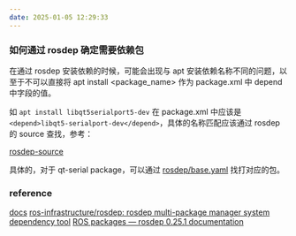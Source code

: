 ```yaml
---
date: 2025-01-05 12:29:33
---
```


### 如何通过 rosdep 确定需要依赖包

在通过 rosdep 安装依赖的时候，可能会出现与 apt 安装依赖名称不同的问题，以至于不可以直接将 apt install <package_name> 作为 package.xml 中 depend 中字段的值。

如 `apt install libqt5serialport5-dev` 在 package.xml 中应该是 `<depend>libqt5-serialport-dev</depend>`，具体的名称匹配应该通过 rosdep 的 source 查找，参考：

[rosdep-source](/etc/ros/rosdep/sources.list.d/20-default.list)

具体的，对于 qt-serial package，可以通过 [rosdep/base.yaml](https://raw.githubusercontent.com/ros/rosdistro/master/rosdep/base.yaml) 找打对应的包。

### reference

[docs](https://docs.ros.org/en/independent/api/rosdep/html/sources_list.html)
[ros-infrastructure/rosdep: rosdep multi-package manager system dependency tool](https://github.com/ros-infrastructure/rosdep)
[ROS packages — rosdep 0.25.1 documentation](https://docs.ros.org/en/independent/api/rosdep/html/)
